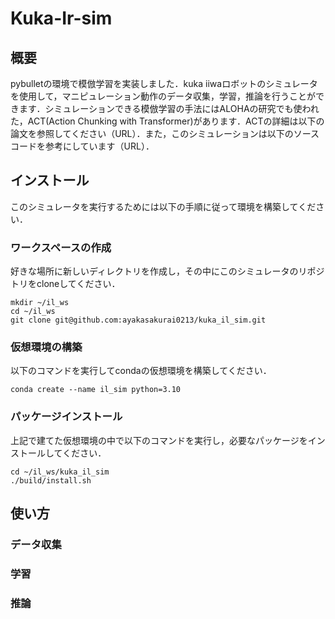 # Kuka-Ir-sim
## 概要
pybulletの環境で模倣学習を実装しました．kuka iiwaロボットのシミュレータを使用して，マニピュレーション動作のデータ収集，学習，推論を行うことができます．シミュレーションできる模倣学習の手法にはALOHAの研究でも使われた，ACT(Action Chunking with Transformer)があります．ACTの詳細は以下の論文を参照してください（URL）．また，このシミュレーションは以下のソースコードを参考にしています（URL）．

## インストール
このシミュレータを実行するためには以下の手順に従って環境を構築してください．
### ワークスペースの作成
好きな場所に新しいディレクトリを作成し，その中にこのシミュレータのリポジトリをcloneしてください．
```
mkdir ~/il_ws
cd ~/il_ws
git clone git@github.com:ayakasakurai0213/kuka_il_sim.git
```
### 仮想環境の構築
以下のコマンドを実行してcondaの仮想環境を構築してください．
```
conda create --name il_sim python=3.10
```
### パッケージインストール
上記で建てた仮想環境の中で以下のコマンドを実行し，必要なパッケージをインストールしてください．
```
cd ~/il_ws/kuka_il_sim
./build/install.sh
```

## 使い方
### データ収集
### 学習
### 推論
